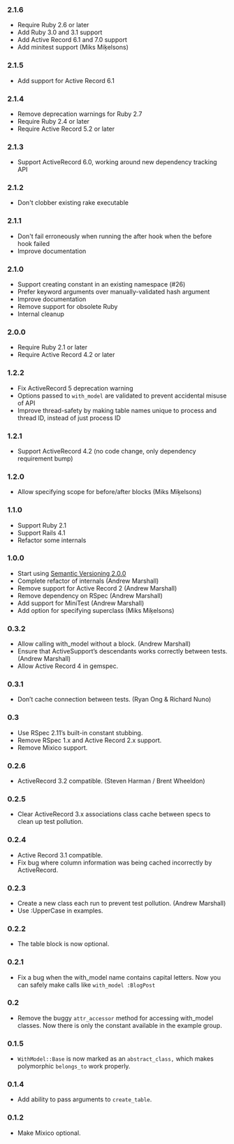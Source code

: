 ### 2.1.6

- Require Ruby 2.6 or later
- Add Ruby 3.0 and 3.1 support
- Add Active Record 6.1 and 7.0 support
- Add minitest support (Miks Miķelsons)

### 2.1.5

- Add support for Active Record 6.1

### 2.1.4

- Remove deprecation warnings for Ruby 2.7
- Require Ruby 2.4 or later
- Require Active Record 5.2 or later

### 2.1.3

- Support ActiveRecord 6.0, working around new dependency tracking API

### 2.1.2

- Don't clobber existing rake executable

### 2.1.1

- Don't fail erroneously when running the after hook when the before hook failed
- Improve documentation

### 2.1.0

- Support creating constant in an existing namespace (#26)
- Prefer keyword arguments over manually-validated hash argument
- Improve documentation
- Remove support for obsolete Ruby
- Internal cleanup

### 2.0.0

- Require Ruby 2.1 or later
- Require Active Record 4.2 or later

### 1.2.2

- Fix ActiveRecord 5 deprecation warning
- Options passed to `with_model` are validated to prevent accidental misuse of
  API
- Improve thread-safety by making table names unique to process and thread ID,
  instead of just process ID

### 1.2.1

- Support ActiveRecord 4.2 (no code change, only dependency requirement bump)

### 1.2.0

- Allow specifying scope for before/after blocks (Miks Miķelsons)

### 1.1.0

- Support Ruby 2.1
- Support Rails 4.1
- Refactor some internals

### 1.0.0

- Start using [Semantic Versioning 2.0.0](http://semver.org/spec/v2.0.0.html)
- Complete refactor of internals (Andrew Marshall)
- Remove support for Active Record 2 (Andrew Marshall)
- Remove dependency on RSpec (Andrew Marshall)
- Add support for MiniTest (Andrew Marshall)
- Add option for specifying superclass (Miks Miķelsons)

### 0.3.2

- Allow calling with_model without a block. (Andrew Marshall)
- Ensure that ActiveSupport’s descendants works correctly between tests. (Andrew
  Marshall)
- Allow Active Record 4 in gemspec.

### 0.3.1

- Don’t cache connection between tests. (Ryan Ong & Richard Nuno)

### 0.3

- Use RSpec 2.11’s built-in constant stubbing.
- Remove RSpec 1.x and Active Record 2.x support.
- Remove Mixico support.

### 0.2.6

- ActiveRecord 3.2 compatible. (Steven Harman / Brent Wheeldon)

### 0.2.5

- Clear ActiveRecord 3.x associations class cache between specs to clean up test
  pollution.

### 0.2.4

- Active Record 3.1 compatible.
- Fix bug where column information was being cached incorrectly by ActiveRecord.

### 0.2.3

- Create a new class each run to prevent test pollution. (Andrew Marshall)
- Use :UpperCase in examples.

### 0.2.2

- The table block is now optional.

### 0.2.1

- Fix a bug when the with_model name contains capital letters. Now you can
  safely make calls like `with_model :BlogPost`

### 0.2

- Remove the buggy `attr_accessor` method for accessing with_model classes. Now
  there is only the constant available in the example group.

### 0.1.5

- `WithModel::Base` is now marked as an `abstract_class,` which makes
  polymorphic `belongs_to` work properly.

### 0.1.4

- Add ability to pass arguments to `create_table`.

### 0.1.2

- Make Mixico optional.
